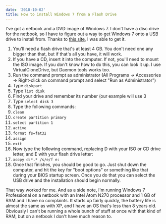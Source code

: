 ```yaml
---
date: '2010-10-02'
title: How to install Windows 7 from a Flash Drive
---
```


<p>I've got a netbook and a DVD image of Windows 7. I don't have a disc drive for the netbook, so I have to figure out a way to get Windows 7 onto a USB drive to install from. Thanks to <a href="https://www.thinkcomputers.org/install-windows-7-from-a-usb-flash-drive/">this site</a>, I was able to get it.</p>
<ol>
<li>You'll need a flash drive that's at least 4 GB. You don't need one any bigger than that, but if that's all you have, it will work.</li>
<li>If you have a CD, insert it into the computer. If not, you'll need to mount the ISO image. If you don't know how to do this, you can look it up. I use VirtualCloneDrive, but Daemon tools works too.</li>
<li>Run the command prompt as administrator (All Programs -&gt; Accessories -&gt; Right-click on command prompt and select "Run as Administrator")</li>
<li>Type <code>diskpart</code></li>
<li>Type <code>list dis</code>k</li>
<li>Find your drive and remember its number (our example will use 3</li>
<li>Type <code>select disk 3</code></li>
<li>Type the following commands:</li>
<li><code>clean</code></li>
<li><code>create partition primary</code></li>
<li><code>select partition 1</code></li>
<li><code>active</code></li>
<li><code>format fs=fat32</code></li>
<li><code>assign</code></li>
<li><code>exit</code></li>
<li>Now type the following command, replacing D with your ISO or CD drive letter, and E with your flash drive letter:</li>
<li><code>xcopy d:*.* /s/e/f e:</code></li>
<li>Once that finishes, you should be good to go. Just shut down the computer, and hit the key for "boot options" or something like that during your BIOS startup screen. Once you do that you can select the USB drive and the installation should begin normally.</li>
</ol>
<p>That way worked for me. And as a side note, I'm running Windows 7 Professional on a netbook with an Intel Atom N270 processor and 1 GB of RAM and I have no complaints. It starts up fairly quickly, the battery life is almost the same as with XP, and I have an OS that's less than 8 years old. Obviously I can't be running a whole bunch of stuff at once with that kind of RAM, but on a netbook I don't have much reason to.</p>
